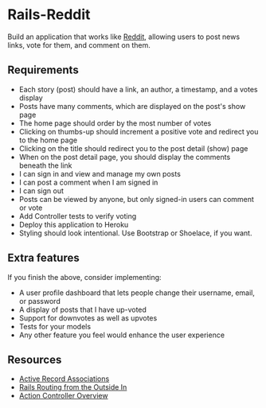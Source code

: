 # Rails-Reddit

Build an application that works like [Reddit](https://news.ycombinator.com/), allowing users to post news links, vote for them, and comment on them.

## Requirements

- Each story (post) should have a link, an author, a timestamp, and a votes display
- Posts have many comments, which are displayed on the post's show page
- The home page should order by the most number of votes
- Clicking on thumbs-up should increment a positive vote and redirect you to the home page
- Clicking on the title should redirect you to the post detail (show) page
- When on the post detail page, you should display the comments beneath the link
- I can sign in and view and manage my own posts
- I can post a comment when I am signed in
- I can sign out
- Posts can be viewed by anyone, but only signed-in users can comment or vote
- Add Controller tests to verify voting
- Deploy this application to Heroku
- Styling should look intentional. Use Bootstrap or Shoelace, if you want.

## Extra features

If you finish the above, consider implementing:

- A user profile dashboard that lets people change their username, email, or password
- A display of posts that I have up-voted
- Support for downvotes as well as upvotes
- Tests for your models
- Any other feature you feel would enhance the user experience

## Resources

- [Active Record Associations](http://guides.rubyonrails.org/association_basics.html)
- [Rails Routing from the Outside In](http://guides.rubyonrails.org/routing.html)
- [Action Controller Overview](http://guides.rubyonrails.org/action_controller_overview.html)
